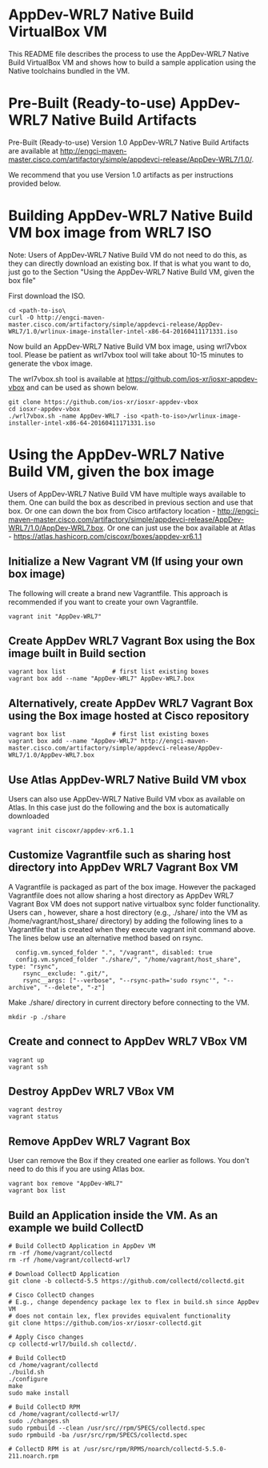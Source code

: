# AppDev-WRL7 Native Build VirtualBox VM

This README file describes the process to use the AppDev-WRL7 Native Build VirtualBox VM and shows how to build a sample application using the Native toolchains bundled in the VM.


# Pre-Built (Ready-to-use) AppDev-WRL7 Native Build Artifacts

Pre-Built (Ready-to-use) Version 1.0 AppDev-WRL7 Native Build Artifacts are available at http://engci-maven-master.cisco.com/artifactory/simple/appdevci-release/AppDev-WRL7/1.0/.

We recommend that you use Version 1.0 artifacts as per instructions provided below.


# Building AppDev-WRL7 Native Build VM box image from WRL7 ISO

Note: Users of AppDev-WRL7 Native Build VM do not need to do this, as they can directly download an existing box. If that is what you want to do, just go to the Section "Using the AppDev-WRL7 Native Build VM, given the box file"

First download the ISO.

```
cd <path-to-iso\
curl -O http://engci-maven-master.cisco.com/artifactory/simple/appdevci-release/AppDev-WRL7/1.0/wrlinux-image-installer-intel-x86-64-20160411171331.iso
```

Now build an AppDev-WRL7 Native Build VM box image, using wrl7vbox tool. Please be patient as wrl7vbox tool will take about 10-15 minutes to generate the vbox image. 

The wrl7vbox.sh tool is available at https://github.com/ios-xr/iosxr-appdev-vbox and can be used as shown below.

```
git clone https://github.com/ios-xr/iosxr-appdev-vbox
cd iosxr-appdev-vbox
./wrl7vbox.sh -name AppDev-WRL7 -iso <path-to-iso>/wrlinux-image-installer-intel-x86-64-20160411171331.iso
```

# Using the AppDev-WRL7 Native Build VM, given the box image

Users of AppDev-WRL7 Native Build VM have multiple ways available to them. One can build the box as described in previous section and use that box. Or one can down the box from Cisco artifactory location -  http://engci-maven-master.cisco.com/artifactory/simple/appdevci-release/AppDev-WRL7/1.0/AppDev-WRL7.box. Or one can just use the box available at Atlas - https://atlas.hashicorp.com/ciscoxr/boxes/appdev-xr6.1.1

## Initialize a New Vagrant VM (If using your own box image)

The following will create a brand new Vagrantfile. This approach is recommended if you want to create your own Vagrantfile.

```
vagrant init "AppDev-WRL7"
```


## Create AppDev WRL7 Vagrant Box using the Box image built in Build section

```
vagrant box list             # first list existing boxes
vagrant box add --name "AppDev-WRL7" AppDev-WRL7.box
```

## Alternatively, create AppDev WRL7 Vagrant Box using the Box image hosted at Cisco repository

```
vagrant box list             # first list existing boxes
vagrant box add --name "AppDev-WRL7" http://engci-maven-master.cisco.com/artifactory/simple/appdevci-release/AppDev-WRL7/1.0/AppDev-WRL7.box
```

## Use Atlas AppDev-WRL7 Native Build VM vbox

Users can also use AppDev-WRL7 Native Build VM vbox as available on Atlas. In this case just do the following and the box is automatically downloaded

```
vagrant init ciscoxr/appdev-xr6.1.1
```

## Customize Vagrantfile such as sharing host directory into AppDev WRL7 Vagrant Box VM

A Vagrantfile is packaged as part of the box image. However the packaged Vagrantfile does not allow sharing a host directory as AppDev WRL7 Vagrant Box VM does not support native virtualbox sync folder functionality. Users can , however, share a host directory (e.g., ./share/ into the VM as /home/vagrant/host_share/ directory) by adding the following lines to a Vagrantfile that is created when they execute vagrant init command above. The lines below use an alternative method based on rsync.

```
  config.vm.synced_folder ".", "/vagrant", disabled: true
  config.vm.synced_folder "./share/", "/home/vagrant/host_share", type: "rsync",
    rsync__exclude: ".git/",
    rsync__args: ["--verbose", "--rsync-path='sudo rsync'", "--archive", "--delete", "-z"]
```

Make ./share/ directory in current directory before connecting to the VM. 

```
mkdir -p ./share
```


## Create and connect to AppDev WRL7 VBox VM

```
vagrant up
vagrant ssh
```

## Destroy AppDev WRL7 VBox VM

```
vagrant destroy
vagrant status
```

## Remove AppDev WRL7 Vagrant Box

User can remove the Box if they created one earlier as follows. You don't need to do this if you are using Atlas box.

```
vagrant box remove "AppDev-WRL7"
vagrant box list
```

## Build an Application inside the VM. As an example we build CollectD

```
# Build CollectD Application in AppDev VM
rm -rf /home/vagrant/collectd
rm -rf /home/vagrant/collectd-wrl7

# Download CollectD Application
git clone -b collectd-5.5 https://github.com/collectd/collectd.git

# Cisco CollectD changes
# E.g., change dependency package lex to flex in build.sh since AppDev VM
# does not contain lex, flex provides equivalent functionality
git clone https://github.com/ios-xr/iosxr-collectd.git

# Apply Cisco changes
cp collectd-wrl7/build.sh collectd/.

# Build CollectD
cd /home/vagrant/collectd
./build.sh
./configure
make
sudo make install

# Build CollectD RPM
cd /home/vagrant/collectd-wrl7/
sudo ./changes.sh
sudo rpmbuild --clean /usr/src//rpm/SPECS/collectd.spec
sudo rpmbuild -ba /usr/src/rpm/SPECS/collectd.spec

# CollectD RPM is at /usr/src/rpm/RPMS/noarch/collectd-5.5.0-211.noarch.rpm

```
